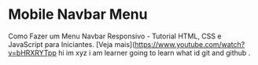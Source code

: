 # Mobile Navbar Menu

Como Fazer um Menu Navbar Responsivo - Tutorial HTML, CSS e JavaScript para Iniciantes. [Veja mais](https://www.youtube.com/watch?v=bHRXRYTpp
hi im xyz i am learner going to learn what id git and github .

